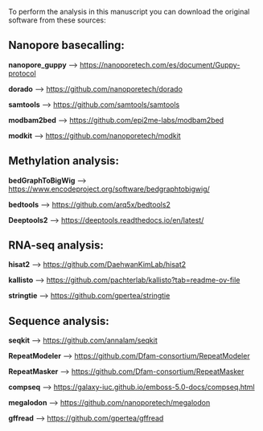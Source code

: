 To perform the analysis in this manuscript you can download the original software from these sources: 

## Nanopore basecalling:

**nanopore_guppy** —> https://nanoporetech.com/es/document/Guppy-protocol

**dorado** —> https://github.com/nanoporetech/dorado

**samtools** —> https://github.com/samtools/samtools

**modbam2bed** —> https://github.com/epi2me-labs/modbam2bed

**modkit** —> https://github.com/nanoporetech/modkit

## Methylation analysis:

**bedGraphToBigWig** —> https://www.encodeproject.org/software/bedgraphtobigwig/ 

**bedtools** —> https://github.com/arq5x/bedtools2

**Deeptools2** —> https://deeptools.readthedocs.io/en/latest/

## RNA-seq analysis:

**hisat2** —> https://github.com/DaehwanKimLab/hisat2

**kallisto** —> https://github.com/pachterlab/kallisto?tab=readme-ov-file

**stringtie** —> https://github.com/gpertea/stringtie

## Sequence analysis:

**seqkit** —> https://github.com/annalam/seqkit 

**RepeatModeler** —> https://github.com/Dfam-consortium/RepeatModeler

**RepeatMasker** —> https://github.com/Dfam-consortium/RepeatMasker

**compseq** —> https://galaxy-iuc.github.io/emboss-5.0-docs/compseq.html

**megalodon** —> https://github.com/nanoporetech/megalodon

**gffread** —> https://github.com/gpertea/gffread
